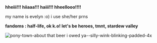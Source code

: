 **hheiii!!! hiiaaa!!! haiii!!! hheellooo!!!!**

my name is evelyn :o)  i use she/her prns

**fandoms : half-life, ok k.o! let's be heroes, tmnt, stardew valley**

![pony-town-about that beer i owed ya--silly-wink-blinking-padded-4x](https://github.com/eweliinj/eweliinj/assets/174833268/3165834f-f825-49d2-beb2-4693cc0d2413)
